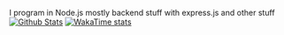 I program in Node.js mostly backend stuff with express.js and other stuff
[![Github Stats](https://github-readme-stats.vercel.app/api?username=youfoundalpha&count_private=true&hide=issues&include_all_commits=true&show_icons=true&custom_title=GitHub%20Stats&bg_color=1a1c1f&title_color=ffffff&text_color=dcddde&icon_color=5865f2&hide_border=true&border_radius=10px)](https://github.com/anuraghazra/github-readme-stats)
[![WakaTime stats](https://github-readme-stats.vercel.app/api/wakatime?username=youfoundalpha)](https://github.com/anuraghazra/github-readme-stats)
